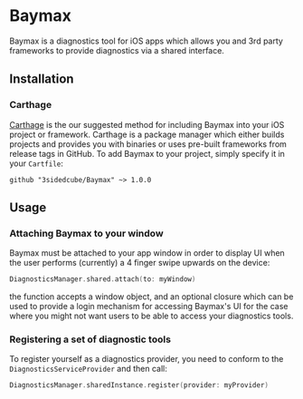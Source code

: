 # Baymax

Baymax is a diagnostics tool for iOS apps which allows you and 3rd party frameworks to provide diagnostics via a shared interface.

## Installation

### Carthage

[Carthage](https://github.com/Carthage/Carthage) is the our suggested method for including Baymax into your iOS project or framework. Carthage is a package manager which either builds projects and provides you with binaries or uses pre-built frameworks from release tags in GitHub. To add Baymax to your project, simply specify it in your `Cartfile`:

```ogdl
github "3sidedcube/Baymax" ~> 1.0.0
```

## Usage

### Attaching Baymax to your window

Baymax must be attached to your app window in order to display UI when the user performs (currently) a 4 finger swipe upwards on the device:

```swift
DiagnosticsManager.shared.attach(to: myWindow)
```

the function accepts a window object, and an optional closure which can be used to provide a login mechanism for accessing Baymax's UI for the case where you might not want users to be able to access your diagnostics tools.

### Registering a set of diagnostic tools

To register yourself as a diagnostics provider, you need to conform to the
`DiagnosticsServiceProvider` and then call:

```swift
DiagnosticsManager.sharedInstance.register(provider: myProvider)
```


